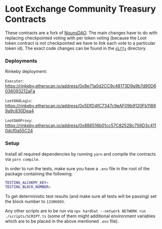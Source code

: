 # Loot Exchange Community Treasury Contracts

These contracts are a fork of [NounsDAO](https://github.com/nounsDAO/nouns-monorepo/tree/master/packages/nouns-contracts). The main changes have to do with replacing checkpointed voting with per token voting (because the Loot token contract is not checkpointed we have to link each vote to a particular token id). The exact code changes can be found in the [`diffs`](./diffs) directory.

### Deployments

Rinkeby deployment:

`Executor`: https://rinkeby.etherscan.io/address/0x8e71a0d2CC9c48173D9a9b7d90D6036093212aFa

`LootDAOLogic`: https://rinkeby.etherscan.io/address/0x5DfD4fC7347c9eAF09b9120Fb11899a9c830Dea4

`LootDAOProxy`: https://rinkeby.etherscan.io/address/0x886516b01cc57C8252Bc756D3c4110dcf0a55C24

### Setup

Install all required dependencies by running `yarn` and compile the contracts via `yarn compile`.

In order to run the tests, make sure you have a `.env` file in the root of the package containing the following:

```bash
TESTING_ALCHEMY_KEY=
TESTING_BLOCK_NUMBER=
```

To get deterministic test results (and make sure all tests will be passing) set the block number to `13306093`.

Any other scripts are to be run via `npx hardhat --network NETWORK run ./scripts/SCRIPT.ts` (some of them might additional environment variables which are to be placed in the above mentioned `.env` file).
